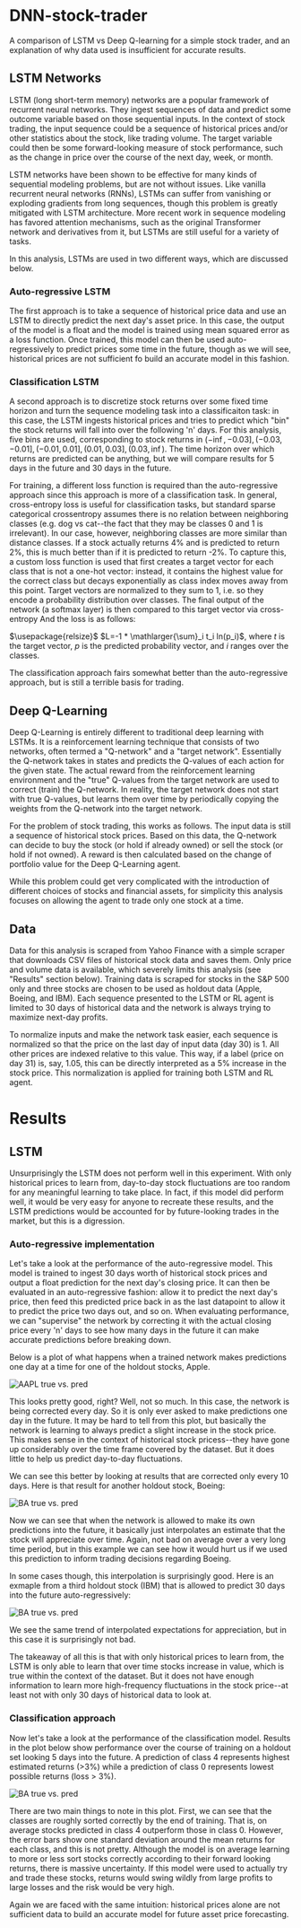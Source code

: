 # DNN-stock-trader
A comparison of LSTM vs Deep Q-learning for a simple stock trader, and an
explanation of why data used is insufficient for accurate results.

## LSTM Networks
LSTM (long short-term memory) networks are a popular framework of recurrent
neural networks. They ingest sequences of data and predict some outcome variable
based on those sequential inputs. In the context of stock trading, the input
sequence could be a sequence of historical prices and/or other statistics about
the stock, like trading volume. The target variable could then be some
forward-looking measure of stock performance, such as the change in price over
the course of the next day, week, or month.

LSTM networks have been shown to be effective for many kinds of sequential
modeling problems, but are not without issues. Like vanilla recurrent neural
networks (RNNs), LSTMs can suffer from vanishing or exploding gradients from
long sequences, though this problem is greatly mitigated with LSTM architecture.
More recent work in sequence modeling has favored attention mechanisms, such as
the original Transformer network and derivatives from it, but LSTMs are still
useful for a variety of tasks.

In this analysis, LSTMs are used in two different ways, which are discussed below.

### Auto-regressive LSTM 

The first approach is to take a
sequence of historical price data and use an LSTM to directly predict the next
day's asset price. In this case, the output of the model is a float and the model is trained using mean squared error as a loss function. Once trained, this model can then be used auto-regressively to predict
prices some time in the future, though as we will see, historical prices are
not sufficient fo build an accurate model in this fashion.

### Classification LSTM

A second approach is to discretize stock returns over some fixed time horizon
and turn the sequence modeling task into a classificaiton task: in this case,
the LSTM ingests historical prices and tries to predict which "bin" the stock
returns will fall into over the following 'n' days. For this analysis, five bins are used, corresponding to stock returns in $(-\inf, -0.03],(-0.03,-0.01],(-0.01,0.01],(0.01,0.03],(0.03,\inf)$. The time horizon over which returns are predicted can be anything, but we will compare results for 5 days in the future and 30 days in the future. 

For training, a different loss function is required than the auto-regressive
approach since this approach is more of a classification task. In general,
cross-entropy loss is useful for classification tasks, but standard sparse
categorical crossentropy assumes there is no relation between neighboring
classes (e.g. dog vs cat--the fact that they may be classes 0 and 1 is irrelevant).
In our case, however, neighboring classes are more similar than distance classes.
If a stock actually returns 4% and is predicted to return 2%, this is much better
than if it is predicted to return -2%. To capture this, a custom loss function is
used that first creates a target vector for each class that is not a one-hot
vector: instead, it contains the highest value for the correct class but decays
exponentially as class index moves away from this point. Target vectors are
normalized to they sum to 1, i.e. so they encode a probability distribution over
classes. The final output of the network (a softmax layer) is then compared to
this target vector via cross-entropy And the loss is as follows:

$\usepackage{relsize}$
$L=-1 * \mathlarger{\sum}_i t_i ln(p_i)$, where $t$ is the target vector, $p$ is
the predicted probability vector, and $i$ ranges over the classes.

The classification approach fairs somewhat
better than the auto-regressive approach, but is still a terrible basis for
trading.

## Deep Q-Learning
Deep Q-Learning is entirely different to traditional deep learning with LSTMs.
It is a reinforcement learning technique that consists of two networks, often
termed a "Q-network" and a "target network". Essentially the Q-network takes in
states and predicts the Q-values of each action for the given state. The actual
reward from the reinforcement learning environment and the "true" Q-values from
the target network are used to correct (train) the Q-network. In reality, the
target network does not start with true Q-values, but learns them over time by
periodically copying the weights from the Q-network into the target network.

For the problem of stock trading, this works as follows. The input data is still
a sequence of historical stock prices. Based on this data, the Q-network can
decide to buy the stock (or hold if already owned) or sell the stock (or hold
if not owned). A reward is then calculated based on the change of portfolio
value for the Deep Q-Learning agent. 

While this problem could get very complicated with the introduction of different
choices of stocks and financial assets, for simplicity this analysis focuses on
allowing the agent to trade only one stock at a time.

## Data
Data for this analysis is scraped from Yahoo Finance with a simple scraper that
downloads CSV files of historical stock data and saves them. Only price and
volume data is available, which severely limits this analysis (see "Results"
section below). Training data is scraped for stocks in the S&P 500 only and
three stocks are chosen to be used as holdout data (Apple, Boeing, and IBM).
Each sequence presented to the LSTM or RL agent is limited to 30 days of
historical data and the network is always trying to maximize next-day profits.

To normalize inputs and make the network task easier, each sequence is normalized
so that the price on the last day of input data (day 30) is 1. All other prices
are indexed relative to this value. This way, if a label (price on day 31) is,
say, 1.05, this can be directly interpreted as a 5% increase in the stock price.
This normalization is applied for training both LSTM and RL agent.

# Results

## LSTM

Unsurprisingly the LSTM does not perform well in this experiment. With only
historical prices to learn from, day-to-day stock fluctuations are too random
for any meaningful learning to take place. In fact, if this model did perform
well, it would be very easy for anyone to recreate these results, and the
LSTM predictions would be accounted for by future-looking trades in the
market, but this is a digression.

### Auto-regressive implementation

Let's take a look at the performance of the auto-regressive model. This model is
trained to ingest 30 days worth of historical stock prices and output a float
prediction for the next day's closing price. It can then be evaluated in an
auto-regressive fashion: allow it to predict the next day's price, then feed
this predicted price back in as the last datapoint to allow it to predict the
price two days out, and so on. When evaluating performance, we can "supervise"
the network by correcting it with the actual closing price every 'n' days to see
how many days in the future it can make accurate predictions before breaking down.

Below is a plot of what happens when a trained network makes predictions one day
at a time for one of the holdout stocks, Apple.

![AAPL true vs. pred](https://github.com/rileypsmith/DNN-stock-trader/blob/main/plots/auto-regressive_LSTM/EPOCH005_AAPL_01.png)

This looks pretty good, right? Well, not so much. In this case, the network is
being corrected every day. So it is only ever asked to make predictions one day
in the future. It may be hard to tell from this plot, but basically the network
is learning to always predict a slight increase in the stock price. This makes
sense in the context of historical stock pricess--they have gone up considerably
over the time frame covered by the dataset. But it does little to help us
predict day-to-day fluctuations.

We can see this better by looking at results that are corrected only every 10
days. Here is that result for another holdout stock, Boeing:

![BA true vs. pred](https://github.com/rileypsmith/DNN-stock-trader/blob/main/plots/auto-regressive_LSTM/EPOCH005_BA_10.png)

Now we can see that when the network is allowed to make its own predictions into
the future, it basically just interpolates an estimate that the stock will
appreciate over time. Again, not bad on average over a very long time period, 
but in this example we can see how it would hurt us if we used this prediction
to inform trading decisions regarding Boeing.

In some cases though, this interpolation is surprisingly good. Here is an exmaple
from a third holdout stock (IBM) that is allowed to predict 30 days into the
future auto-regressively:

![BA true vs. pred](https://github.com/rileypsmith/DNN-stock-trader/blob/main/plots/auto-regressive_LSTM/EPOCH005_IBM_30.png)

We see the same trend of interpolated expectations for appreciation, but in this
case it is surprisingly not bad.

The takeaway of all this is that with only historical prices to learn from, the
LSTM is only able to learn that over time stocks increase in value, which is true
within the context of the dataset. But it does not have enough information to
learn more high-frequency fluctuations in the stock price--at least not with only
30 days of historical data to look at.

### Classification approach

Now let's take a look at the performance of the classification model. Results
in the plot below show performance over the course of training on a holdout set
looking 5 days into the future. A prediction of class 4 represents highest
estimated returns (>3%) while a prediction of class 0 represents lowest possible
returns (loss > 3%). 

![BA true vs. pred](https://github.com/rileypsmith/DNN-stock-trader/blob/main/plots/classification_LSTM/5day_classification_lstm_results.png)

There are two main things to note in this plot. First,
we can see that the classes are roughly sorted correctly by the end of training.
That is, on average stocks predicted in class 4 outperform those in class 0. 
However, the error bars show one standard deviation around the mean returns for
each class, and this is not pretty. Although the model is on average learning
to more or less sort stocks correctly according to their forward looking returns,
there is massive uncertainty. If this model were used to actually try and trade
these stocks, returns would swing wildly from large profits to large losses and
the risk would be very high.

Again we are faced with the same intuition: historical prices alone are not
sufficient data to build an accurate model for future asset price forecasting.
